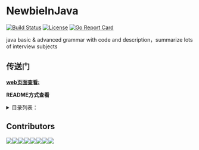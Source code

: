 
# NewbieInJava

[![Build Status](https://secure.travis-ci.org/87-midnight/NewbieInPrograming.svg?branch=master)](http://travis-ci.org/87-midnight/NewbieInPrograming) 
[![License](https://img.shields.io/badge/license-MIT-blue.svg)](LICENSE)
[![Go Report Card](https://goreportcard.com/badge/github.com/87-midnight/NewbieInPrograming)](https://goreportcard.com/report/github.com/87-midnight/NewbieInPrograming)

java basic &amp; advanced  grammar with code and description，summarize  lots of interview subjects

## 传送门

**[web页面查看:](https://87-midnight.github.io/NewbieInJava/index.html)** 

**README方式查看**

<details>
<summary>目录列表：</summary>

### [基础篇大纲](基础篇/README.md)
- [设计模式](基础篇/设计模式/README.md)
- [多线程与线程池](基础篇/多线程与线程池及相关使用类/README.md)
### [进阶篇大纲](进阶篇/README.md)
### [基础篇大纲](基础篇/README.md)
- [设计模式](基础篇/设计模式/README.md)
- [多线程与线程池](基础篇/多线程与线程池及相关使用类/README.md)
### [进阶篇大纲](进阶篇/README.md)
### [基础篇大纲](基础篇/README.md)
- [设计模式](基础篇/设计模式/README.md)
- [多线程与线程池](基础篇/多线程与线程池及相关使用类/README.md)
### [进阶篇大纲](进阶篇/README.md)
</details>

## Contributors

[![](https://sourcerer.io/fame/AnnieCattice/87-midnight/NewbieInPrograming/images/0)](https://sourcerer.io/fame/AnnieCattice/87-midnight/NewbieInPrograming/links/0)[![](https://sourcerer.io/fame/AnnieCattice/87-midnight/NewbieInPrograming/images/1)](https://sourcerer.io/fame/AnnieCattice/87-midnight/NewbieInPrograming/links/1)[![](https://sourcerer.io/fame/AnnieCattice/87-midnight/NewbieInPrograming/images/2)](https://sourcerer.io/fame/AnnieCattice/87-midnight/NewbieInPrograming/links/2)[![](https://sourcerer.io/fame/AnnieCattice/87-midnight/NewbieInPrograming/images/3)](https://sourcerer.io/fame/AnnieCattice/87-midnight/NewbieInPrograming/links/3)[![](https://sourcerer.io/fame/AnnieCattice/87-midnight/NewbieInPrograming/images/4)](https://sourcerer.io/fame/AnnieCattice/87-midnight/NewbieInPrograming/links/4)[![](https://sourcerer.io/fame/AnnieCattice/87-midnight/NewbieInPrograming/images/5)](https://sourcerer.io/fame/AnnieCattice/87-midnight/NewbieInPrograming/links/5)[![](https://sourcerer.io/fame/AnnieCattice/87-midnight/NewbieInPrograming/images/6)](https://sourcerer.io/fame/AnnieCattice/87-midnight/NewbieInPrograming/links/6)[![](https://sourcerer.io/fame/AnnieCattice/87-midnight/NewbieInPrograming/images/7)](https://sourcerer.io/fame/AnnieCattice/87-midnight/NewbieInPrograming/links/7)
